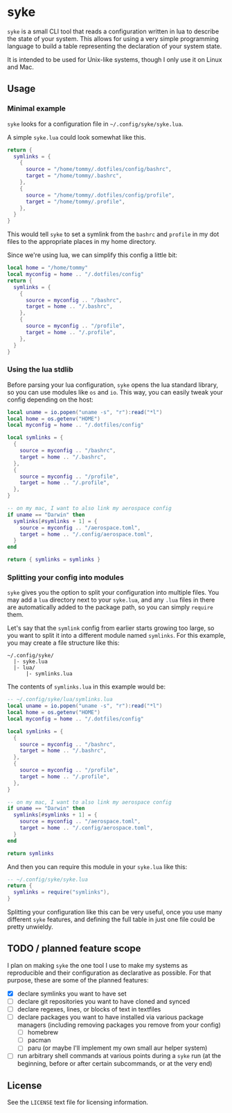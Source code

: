 # syke

`syke` is a small CLI tool that reads a configuration written in lua to describe
the state of your system. This allows for using a very simple programming
language to build a table representing the declaration of your system state.

It is intended to be used for Unix-like systems, though I only use it on Linux
and Mac.

## Usage

### Minimal example

`syke` looks for a configuration file in `~/.config/syke/syke.lua`.

A simple `syke.lua` could look somewhat like this.

```lua
return {
  symlinks = {
    {
      source = "/home/tommy/.dotfiles/config/bashrc",
      target = "/home/tommy/.bashrc",
    },
    {
      source = "/home/tommy/.dotfiles/config/profile",
      target = "/home/tommy/.profile",
    },
  }
}
```

This would tell `syke` to set a symlink from the `bashrc` and `profile` in my
dot files to the appropriate places in my home directory.

Since we're using lua, we can simplify this config a little bit:

```lua
local home = "/home/tommy"
local myconfig = home .. "/.dotfiles/config"
return {
  symlinks = {
    {
      source = myconfig .. "/bashrc",
      target = home .. "/.bashrc",
    },
    {
      source = myconfig .. "/profile",
      target = home .. "/.profile",
    },
  }
}
```

### Using the lua stdlib

Before parsing your lua configuration, `syke` opens the lua standard library,
so you can use modules like `os` and `io`. This way, you can easily tweak your
config depending on the host:

```lua
local uname = io.popen("uname -s", "r"):read("*l")
local home = os.getenv("HOME")
local myconfig = home .. "/.dotfiles/config"

local symlinks = {
  {
    source = myconfig .. "/bashrc",
    target = home .. "/.bashrc",
  },
  {
    source = myconfig .. "/profile",
    target = home .. "/.profile",
  },
}

-- on my mac, I want to also link my aerospace config
if uname == "Darwin" then
  symlinks[#symlinks + 1] = {
    source = myconfig .. "/aerospace.toml",
    target = home .. "/.config/aerospace.toml",
  }
end

return { symlinks = symlinks }
```

### Splitting your config into modules

`syke` gives you the option to split your configuration into multiple files.
You may add a `lua` directory next to your `syke.lua`, and any `.lua` files in
there are automatically added to the package path, so you can simply `require`
them.

Let's say that the `symlink` config from earlier starts growing too large, so you
want to split it into a different module named `symlinks`. For this example, you
may create a file structure like this:

```
~/.config/syke/
  |- syke.lua
  |- lua/
      |- symlinks.lua
```

The contents of `symlinks.lua` in this example would be:

```lua
-- ~/.config/syke/lua/symlinks.lua
local uname = io.popen("uname -s", "r"):read("*l")
local home = os.getenv("HOME")
local myconfig = home .. "/.dotfiles/config"

local symlinks = {
  {
    source = myconfig .. "/bashrc",
    target = home .. "/.bashrc",
  },
  {
    source = myconfig .. "/profile",
    target = home .. "/.profile",
  },
}

-- on my mac, I want to also link my aerospace config
if uname == "Darwin" then
  symlinks[#symlinks + 1] = {
    source = myconfig .. "/aerospace.toml",
    target = home .. "/.config/aerospace.toml",
  }
end

return symlinks
```

And then you can require this module in your `syke.lua` like this:

```lua
-- ~/.config/syke/syke.lua
return {
  symlinks = require("symlinks"),
}
```

Splitting your configuration like this can be very useful, once you use many
different `syke` features, and defining the full table in just one file could
be pretty unwieldy.

## TODO / planned feature scope

I plan on making `syke` the one tool I use to make my systems as reproducible
and their configuration as declarative as possible. For that purpose, these are
some of the planned features:

- [x] declare symlinks you want to have set
- [ ] declare git repositories you want to have cloned and synced
- [ ] declare regexes, lines, or blocks of text in textfiles
- [ ] declare packages you want to have installed via various package managers (including removing packages you remove from your config)
  - [ ] homebrew
  - [ ] pacman
  - [ ] paru (or maybe I'll implement my own small aur helper system)
- [ ] run arbitrary shell commands at various points during a `syke` run (at the beginning, before or after certain subcommands, or at the very end)

## License

See the `LICENSE` text file for licensing information.
